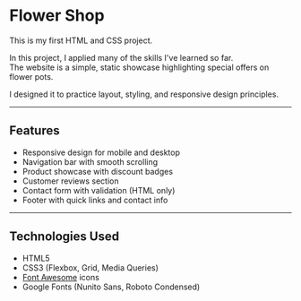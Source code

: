 


# Flower Shop

This is my first HTML and CSS project.

In this project, I applied many of the skills I've learned so far.  
The website is a simple, static showcase highlighting special offers on flower pots.

I designed it to practice layout, styling, and responsive design principles.

---

## Features

- Responsive design for mobile and desktop
- Navigation bar with smooth scrolling
- Product showcase with discount badges
- Customer reviews section
- Contact form with validation (HTML only)
- Footer with quick links and contact info

---

## Technologies Used

- HTML5
- CSS3 (Flexbox, Grid, Media Queries)
- [Font Awesome](https://fontawesome.com/) icons
- Google Fonts (Nunito Sans, Roboto Condensed)
